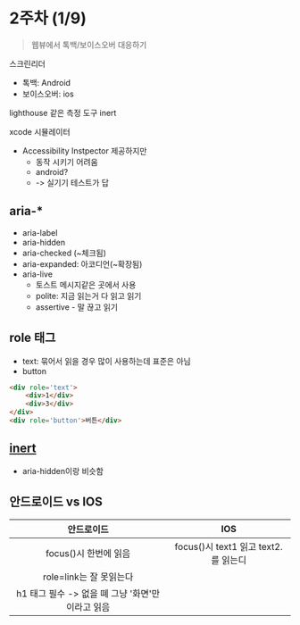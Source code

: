# 2주차 (1/9)
 
> 웹뷰에서 톡백/보이스오버 대응하기

스크린리더
- 톡백: Android
- 보이스오버: ios

lighthouse 같은 측정 도구
inert

xcode 시뮬레이터 
- Accessibility Instpector 제공하지만
    - 동작 시키기 어려움
    - android?
    - -> 실기기 테스트가 답
## aria-*
- aria-label
- aria-hidden
- aria-checked (~체크됨)
- aria-expanded: 아코디언(~확장됨)
- aria-live
    - 토스트 메시지같은 곳에서 사용
    - polite: 지금 읽는거 다 읽고 읽기
    - assertive - 말 끊고 읽기

## role 태그

- text: 묶어서 읽을 경우 많이 사용하는데 표준은 아님
- button

```html
<div role='text'>
    <div>1</div>
    <div>3</div>
</div>
<div role='button'>버튼</div>
```

## [inert](https://ui.toast.com/posts/ko_20220603)
- aria-hidden이랑 비슷함

## 안드로이드 vs IOS

|안드로이드|IOS|
|:-:|:-:|
|focus()시 한번에 읽음|focus()시 text1 읽고 text2. 를 읽는디|
|role=link는 잘 못읽는다||
|h1 태그 필수 -> 없을 뗴 그냥 '화면'만 이라고 읽음||


